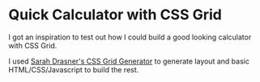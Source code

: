 # Quick Calculator with CSS Grid

I got an inspiration to test out how I could build a good looking calculator with CSS Grid.

I used [Sarah Drasner's CSS Grid Generator](https://cssgrid-generator.netlify.com) to generate layout and basic HTML/CSS/Javascript to build the rest.

